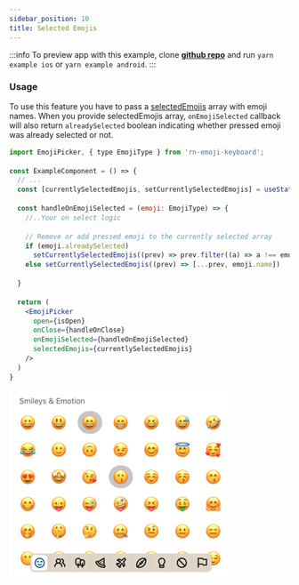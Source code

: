 ```yaml
---
sidebar_position: 10
title: Selected Emojis
---
```


:::info
To preview app with this example, clone [**github repo**](https://github.com/TheWidlarzGroup/rn-emoji-keyboard.git) and run `yarn example ios` or `yarn example android`.
:::

### Usage

To use this feature you have to pass a [selectedEmojis](/docs/api/modal#selectedemojis) array with emoji names.
When you provide selectedEmojis array, `onEmojiSelected` callback will also return `alreadySelected` boolean indicating whether pressed emoji was already selected or not.

```jsx
import EmojiPicker, { type EmojiType } from 'rn-emoji-keyboard';

const ExampleComponent = () => {
  // ...
  const [currentlySelectedEmojis, setCurrentlySelectedEmojis] = useState([])

  const handleOnEmojiSelected = (emoji: EmojiType) => {
    //..Your on select logic

    // Remove or add pressed emoji to the currently selected array
    if (emoji.alreadySelected)
      setCurrentlySelectedEmojis((prev) => prev.filter((a) => a !== emoji.name))
    else setCurrentlySelectedEmojis((prev) => [...prev, emoji.name])

  }

  return (
    <EmojiPicker
      open={isOpen}
      onClose={handleOnClose}
      onEmojiSelected={handleOnEmojiSelected}
      selectedEmojis={currentlySelectedEmojis}
    />
  )
}
```

![Preview](../../../assets/img/selected-emojis-preview.png)
